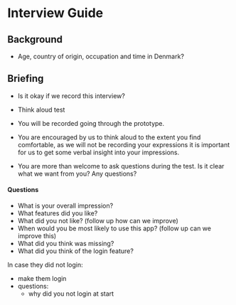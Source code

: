# Interview Guide

## Background

- Age, country of origin, occupation and time in Denmark?

## Briefing 

- Is it okay if we record this interview?
- Think aloud test

- You will be recorded going through the prototype.
- You are encouraged by us to think aloud to the extent you find comfortable, as we will not be recording your expressions it is important for us to get some verbal insight into your impressions. 
- You are more than welcome to ask questions during the test. Is it clear what we want from you? Any questions?

#### Questions
- What is your overall impression?
- What features did you like?
- What did you not like? (follow up how can we improve)
- When would you be most likely to use this app? (follow up can we improve this)
- What did you think was missing?
- What did you think of the login feature? 

In case they did not login:
- make them login
- questions:
	- why did you not login at start
